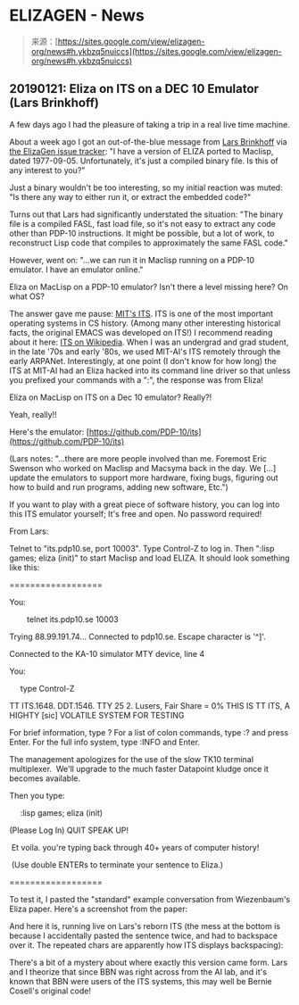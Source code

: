 <!--yml
category: 未分类
date: 2024-05-29 12:29:30
-->

# ELIZAGEN - News

> 来源：[https://sites.google.com/view/elizagen-org/news#h.ykbzq5nuiccs](https://sites.google.com/view/elizagen-org/news#h.ykbzq5nuiccs)

## 20190121: Eliza  on ITS on a DEC 10 Emulator (Lars Brinkhoff)

A few days ago I had the pleasure of taking a trip in a real live time machine.

About a week ago I got an out-of-the-blue message from [Lars Brinkhoff](https://github.com/larsbrinkhoff) via [the ElizaGen issue tracker](https://github.com/jeffshrager/elizagen): "I have a version of ELIZA ported to Maclisp, dated 1977-09-05\. Unfortunately, it's just a compiled binary file. Is this of any interest to you?"

Just a binary wouldn't be too interesting, so my initial reaction was muted: "Is there any way to either run it, or extract the embedded code?"

Turns out that Lars had significantly understated the situation: "The binary file is a compiled FASL, fast load file, so it's not easy to extract any code other than PDP-10 instructions. It might be possible, but a lot of work, to reconstruct Lisp code that compiles to approximately the same FASL code."

However, went on: "...we can run it in Maclisp running on a PDP-10 emulator. I have an emulator online."

Eliza on MacLisp on a PDP-10 emulator? Isn't there a level missing here? On what OS?

The answer gave me pause: [MIT's ITS](https://en.wikipedia.org/wiki/Incompatible_Timesharing_System). ITS is one of the most important operating systems in CS history. (Among many other interesting historical facts, the original EMACS was developed on ITS!) I recommend reading about it here: [ITS on Wikipedia](https://en.wikipedia.org/wiki/Incompatible_Timesharing_System). When I was an undergrad and grad student, in the late '70s and early '80s, we used MIT-AI's ITS remotely through the early ARPANet. Interestingly, at one point (I don't know for how long) the ITS at MIT-AI had an Eliza hacked into its command line driver so that unless you prefixed your commands with a ":", the response was from Eliza!

Eliza on MacLisp on ITS on a Dec 10 emulator? Really?!

Yeah, really!!

Here's the emulator: [https://github.com/PDP-10/its](https://github.com/PDP-10/its)

(Lars notes: "...there are more people involved than me. Foremost Eric Swenson who worked on Maclisp and Macsyma back in the day. We [...] update the emulators to support more hardware, fixing bugs, figuring out how to build and run programs, adding new software, Etc.")

If you want to play with a great piece of software history, you can log into this ITS emulator yourself; It's free and open. No password required!

From Lars:

Telnet to "its.pdp10.se, port 10003". Type Control-Z to log in. Then ":lisp games; eliza (init)" to start Maclisp and load ELIZA. It should look something like this:

==================

You: 

        telnet its.pdp10.se 10003

Trying 88.99.191.74...  Connected to pdp10.se.  Escape character is '^]'.

Connected to the KA-10 simulator MTY device, line 4

You:

     type Control-Z

TT ITS.1648\. DDT.1546.  TTY 25  2\. Lusers, Fair Share = 0%  THIS IS TT ITS, A HIGHTY [sic] VOLATILE SYSTEM FOR TESTING

For brief information, type ?  For a list of colon commands, type :? and press Enter.  For the full info system, type :INFO and Enter.

The management apologizes for the use of the slow TK10 terminal  multiplexer.  We'll upgrade to the much faster Datapoint kludge once  it becomes available.

Then you type:

     :lisp games; eliza (init)

(Please Log In)  QUIT  SPEAK UP!

 Et voila. you're typing back through 40+ years of computer history!

 (Use double ENTERs to terminate your sentence to Eliza.)

==================

To test it, I pasted the "standard" example conversation from Wiezenbaum's Eliza paper. Here's a screenshot from the paper:

And here it is, running live on Lars's reborn ITS (the mess at the bottom is because I accidentally pasted the sentence twice, and had to backspace over it. The repeated chars are apparently how ITS displays backspacing):

There's a bit of a mystery about where exactly this version came form. Lars and I theorize that since BBN was right across from the AI lab, and it's known that BBN were users of the ITS systems, this may well be Bernie Cosell's original code!